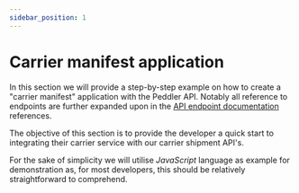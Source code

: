 ```yaml
---
sidebar_position: 1
---
```


# Carrier manifest application

In this section we will provide a step-by-step example on how to create a "carrier manifest" application with the Peddler API.
Notably all reference to endpoints are further expanded upon in the [API endpoint documentation](/api) references.

The objective of this section is to provide the developer a quick start to integrating their carrier service with our carrier shipment API's.

For the sake of simplicity we will utilise *JavaScript* language as example for demonstration as, for most developers, this should be relatively straightforward to comprehend.
